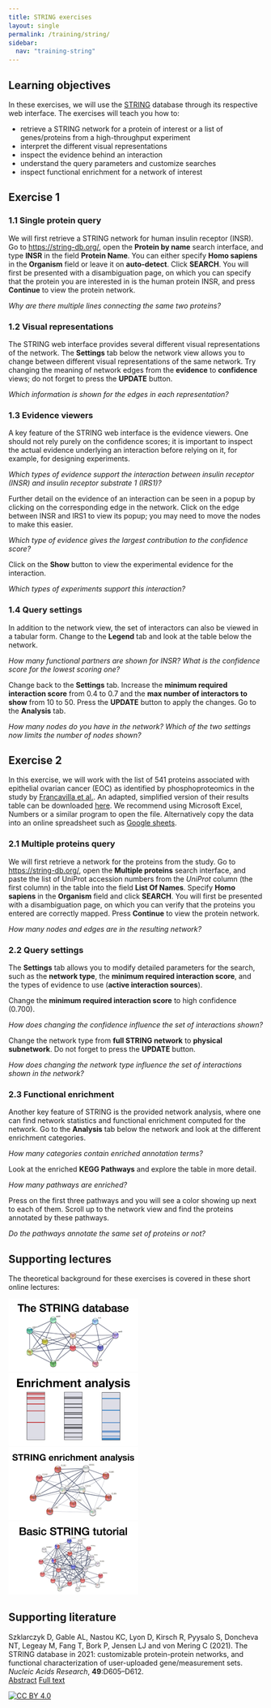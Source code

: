 ```yaml
---
title: STRING exercises
layout: single
permalink: /training/string/
sidebar:
  nav: "training-string"
---
```

## Learning objectives

In these exercises, we will use the [STRING](https://string-db.org/) database through its respective web interface. The exercises will teach you how to:

* retrieve a STRING network for a protein of interest or a list of genes/proteins from a high-throughput experiment
* interpret the different visual representations
* inspect the evidence behind an interaction
* understand the query parameters and customize searches
* inspect functional enrichment for a network of interest

## Exercise 1

### 1.1 Single protein query

We will first retrieve a STRING network for human insulin receptor (INSR). Go to <https://string-db.org/>, open the **Protein by name** search interface, and type **INSR** in the field **Protein Name**. You can either specify **Homo sapiens** in the **Organism** field or leave it on **auto-detect**. Click **SEARCH**. You will first be presented with a disambiguation page, on which you can specify that the protein you are interested in is the human protein INSR, and press **Continue** to view the protein network.

_Why are there multiple lines connecting the same two proteins?_

### 1.2 Visual representations

The STRING web interface provides several different visual representations of the network. The **Settings** tab below the network view allows you to change between different visual representations of the same network. Try changing the meaning of network edges from the **evidence** to **confidence** views; do not forget to press the **UPDATE** button.

_Which information is shown for the edges in each representation?_

### 1.3 Evidence viewers

A key feature of the STRING web interface is the evidence viewers. One should not rely purely on the confidence scores; it is important to inspect the actual evidence underlying an interaction before relying on it, for example, for designing experiments.

_Which types of evidence support the interaction between insulin receptor (INSR) and insulin receptor substrate 1 (IRS1)?_

Further detail on the evidence of an interaction can be seen in a popup by clicking on the corresponding edge in the network. Click on the edge between INSR and IRS1 to view its popup; you may need to move the nodes to make this easier.

_Which type of evidence gives the largest contribution to the confidence score?_

Click on the **Show** button to view the experimental evidence for the interaction.

_Which types of experiments support this interaction?_

### 1.4 Query settings

In addition to the network view, the set of interactors can also be viewed in a tabular form. Change to the **Legend** tab and look at the table below the network.

_How many functional partners are shown for INSR? What is the confidence score for the lowest scoring one?_

Change back to the **Settings** tab. Increase the **minimum required interaction score** from 0.4 to 0.7 and the **max number of interactors to show** from 10 to 50. Press the **UPDATE** button to apply the changes. Go to the **Analysis** tab.

_How many nodes do you have in the network? Which of the two settings now limits the number of nodes shown?_

## Exercise 2

In this exercise, we will work with the list of 541 proteins associated with epithelial ovarian cancer (EOC) as identified by phosphoproteomics in the study by [Francavilla et al.](https://doi.org/10.1016/j.celrep.2017.03.015). An adapted, simplified version of their results table can be downloaded [here](/assets/Francavilla2017CellRep.tsv). We recommend using Microsoft Excel, Numbers or a similar program to open the file. Alternatively copy the data into an online spreadsheet such as [Google sheets](https://docs.google.com/spreadsheets/u/0/). 

### 2.1 Multiple proteins query 

We will first retrieve a network for the proteins from the study. Go to <https://string-db.org/>, open the **Multiple proteins** search interface, and paste the list of UniProt accession numbers from the _UniProt_ column (the first column) in the table into the field **List Of Names**. Specify **Homo sapiens** in the **Organism** field and click **SEARCH**. You will first be presented with a disambiguation page, on which you can verify that the proteins you entered are correctly mapped. Press **Continue** to view the protein network.

_How many nodes and edges are in the resulting network?_

### 2.2 Query settings

The **Settings** tab allows you to modify detailed parameters for the search, such as the **network type**, the **minimum required interaction score**, and the types of evidence to use (**active interaction sources**).

Change the **minimum required interaction score** to high confidence (0.700).

_How does changing the confidence influence the set of interactions shown?_

Change the network type from **full STRING network** to **physical subnetwork**. Do not forget to press the **UPDATE** button.

_How does changing the network type influence the set of interactions shown in the network?_

### 2.3 Functional enrichment

Another key feature of STRING is the provided network analysis, where one can find network statistics and functional enrichment computed for the network. Go to the **Analysis** tab below the network and look at the different enrichment categories. 

_How many categories contain enriched annotation terms?_

Look at the enriched **KEGG Pathways** and explore the table in more detail.

_How many pathways are enriched?_

Press on the first three pathways and you will see a color showing up next to each of them. Scroll up to the network view and find the proteins annotated by these pathways.

_Do the pathways annotate the same set of proteins or not?_

## Supporting lectures

The theoretical background for these exercises is covered in these short online lectures:

[![STRING](training_string.png)](https://youtu.be/o208DwyFbNk)
[![Enrichment analysis](training_enrichment_analysis.png)](https://youtu.be/2NC1QOXmc5o)
[![STRING enrichment analysis](training_string_enrichment_analysis.png)](https://youtu.be/jUTF9tbb-nQ)
[![STRING tutorial](training_string_tutorial.png)](https://youtu.be/KhRAyUNYFyE)

## Supporting literature

Szklarczyk D, Gable AL, Nastou KC, Lyon D, Kirsch R, Pyysalo S, Doncheva NT, Legeay M, Fang T, Bork P, Jensen LJ and von Mering C (2021). The STRING database in 2021: customizable protein-protein networks, and functional characterization of user-uploaded gene/measurement sets. *Nucleic Acids Research*, **49**:D605–D612.  
[Abstract](https://pubmed.ncbi.nlm.nih.gov/33237311) [Full text](https://doi.org/10.1093/nar/gkaa1074)

[![CC BY 4.0](https://i.creativecommons.org/l/by/4.0/88x31.png)](https://creativecommons.org/licenses/by/4.0/)

